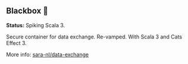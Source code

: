 ## Blackbox 🔲

**Status:** Spiking Scala 3.

Secure container for data exchange. Re-vamped.
With Scala 3 and Cats Effect 3.

More info: [sara-nl/data-exchange](https://github.com/sara-nl/data-exchange)
